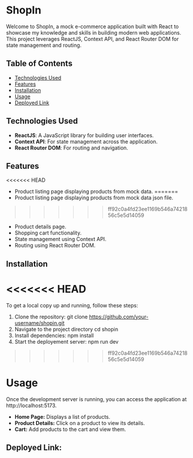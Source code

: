 # ShopIn

Welcome to ShopIn, a mock e-commerce application built with React to showcase my knowledge and skills in building modern web applications. This project leverages ReactJS, Context API, and React Router DOM for state management and routing.

## Table of Contents

- [Technologies Used](#technologies-used)
- [Features](#features)
- [Installation](#installation)
- [Usage](#usage)
- [Deployed Link](#deployed-link)

## Technologies Used

- **ReactJS**: A JavaScript library for building user interfaces.
- **Context API**: For state management across the application.
- **React Router DOM**: For routing and navigation.

## Features

<<<<<<< HEAD
- Product listing page displaying products from mock data.
=======
- Product listing page displaying products from mock data json file.
>>>>>>> ff92c0a4fd23ee1169b546a7421856c5e5d14059
- Product details page.
- Shopping cart functionality.
- State management using Context API.
- Routing using React Router DOM.

## Installation

<<<<<<< HEAD
=======
To get a local copy up and running, follow these steps:

1. Clone the repository:
   git clone https://github.com/your-username/shopin.git
2. Navigate to the project directory
    cd shopin
3. Install dependencies:
    npm install
4. Start the deployement server:
    npm run dev
>>>>>>> ff92c0a4fd23ee1169b546a7421856c5e5d14059

# Usage
Once the development server is running, you can access the application at http://localhost:5173.

- **Home Page:** Displays a list of products.
- **Product Details:** Click on a product to view its details.
- **Cart:** Add products to the cart and view them.

## Deployed Link: 
